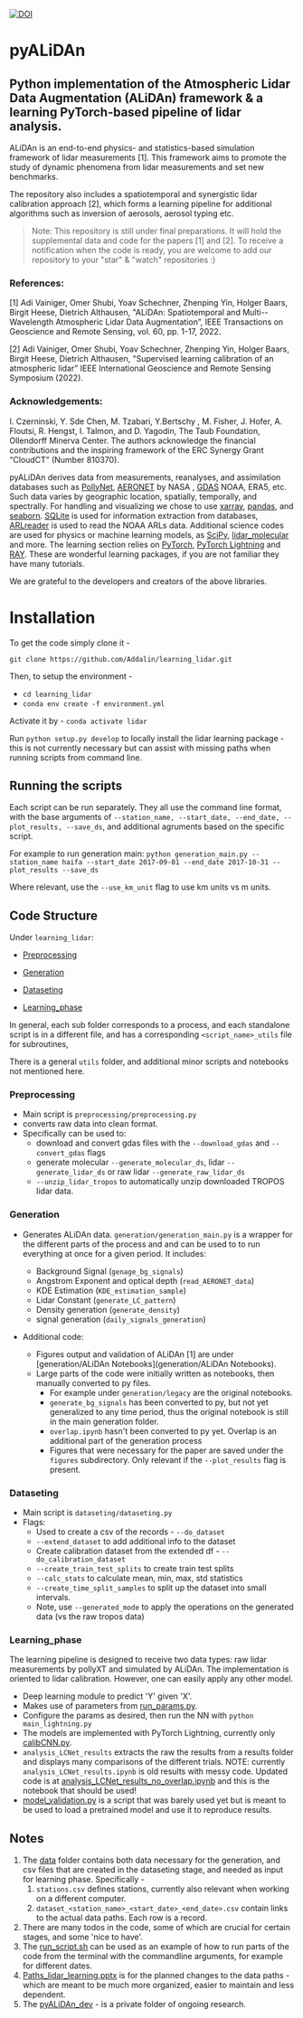 [![DOI](https://zenodo.org/badge/DOI/10.5281/zenodo.7424229.svg)](https://doi.org/10.5281/zenodo.7424229)

# pyALiDAn
## Python implementation of the **Atmospheric Lidar Data Augmentation (ALiDAn)** framework & a learning PyTorch-based pipeline of lidar analysis.
ALiDAn is an end-to-end physics- and statistics-based simulation framework of lidar measurements [1]. This framework aims to promote the study of dynamic phenomena from lidar measurements and set new benchmarks. 

The repository also includes a spatiotemporal and synergistic lidar calibration approach [2], which forms a learning pipeline for additional algorithms such as inversion of aerosols, aerosol typing etc.

> Note:
This repository is still under final preparations. 
It will hold the supplemental data and code for the papers [1] and [2].
> To receive a notification when the code is ready, you are welcome to add our repository to your "star" & "watch" repositories :)


### References:

[1] Adi Vainiger, Omer Shubi, Yoav Schechner, Zhenping Yin, Holger Baars, Birgit Heese, Dietrich Althausen, "ALiDAn: Spatiotemporal and Multi--Wavelength Atmospheric Lidar Data Augmentation”,  IEEE Transactions on Geoscience and Remote Sensing, vol. 60, pp. 1-17, 2022.

[2] Adi Vainiger, Omer Shubi, Yoav Schechner, Zhenping Yin, Holger Baars, Birgit Heese, Dietrich Althausen, "Supervised learning calibration of an atmospheric lidar” IEEE International Geoscience and Remote Sensing Symposium (2022).

### Acknowledgements:
I. Czerninski, Y. Sde Chen, M. Tzabari, Y.Bertschy , M. Fisher, J. Hofer, A. Floutsi, R. Hengst, I. Talmon, and D. Yagodin, The Taub Foundation, Ollendorff Minerva Center.
The authors acknowledge the financial contributions and the inspiring framework of the ERC Synergy Grant “CloudCT” (Number 810370).


pyALiDAn derives data from measurements, reanalyses, and assimilation databases such as [PollyNet](https://github.com/PollyNET/Pollynet_Processing_Chain), [AERONET](https://aeronet.gsfc.nasa.gov/new_web/data.html) by NASA , [GDAS](https://www.ncei.noaa.gov/products/weather-climate-models/global-data-assimilation) NOAA, ERA5, etc. 
Such data varies by geographic location, spatially, temporally, and spectrally. For handling and visualizing we chose to use [xarray](https://docs.xarray.dev/en/stable/), [pandas](https://pandas.pydata.org/), and [seaborn](https://seaborn.pydata.org/). 
[SQLite](https://www.sqlite.org/index.html) is used for information extraction from databases, [ARLreader](https://github.com/martin-rdz/ARLreader) is used to read the NOAA ARLs data.
Additional science codes are used for physics or machine learning models, as [SciPy](https://scipy.org/), [lidar_molecular](https://gitlab.com/ioannis_binietoglou/lidar_molecular) and more.
The learning section relies on [PyTorch](https://pytorch.org/), [PyTorch Lightning](https://www.pytorchlightning.ai/) and [RAY](https://www.ray.io/).
These are wonderful learning packages, if you are not familiar they have many tutorials. 

We are grateful to the developers and creators of the above libraries.
# Installation

To get the code simply clone it - 

`git clone https://github.com/Addalin/learning_lidar.git`

Then, to setup the environment - 
- `cd learning_lidar`
- `conda env create -f environment.yml`

Activate it by -
`conda activate lidar`

Run `python setup.py develop` to locally install the lidar learning package - 
this is not currently necessary but can assist with missing paths when running scripts from command line. 

## Running the scripts

Each script can be run separately. They all use the command line format, with the base arguments of 
`--station_name, --start_date, --end_date, --plot_results, --save_ds`, and additional agruments based on the specific script.

For example to run generation main:
`python generation_main.py --station_name haifa --start_date 2017-09-01 --end_date 2017-10-31 --plot_results --save_ds`

Where relevant, use the `--use_km_unit` flag to use km units vs m units.

## Code Structure

Under `learning_lidar`:

- [Preprocessing](#preprocessing)

- [Generation](#generation)

- [Dataseting](#dataseting)

- [Learning_phase](#learning_phase)

In general, each sub folder corresponds to a process, and each standalone script is in a different file, and has a corresponding `<script_name>_utils`
file for subroutines,

There is a general `utils` folder, and additional minor scripts and notebooks not mentioned here.




### Preprocessing
- Main script is `preprocessing/preprocessing.py`
- converts raw data into clean format. 
- Specifically can be used to:
  - download and convert gdas files with the `--download_gdas` and `--convert_gdas` flags
  - generate molecular `--generate_molecular_ds`, lidar `--generate_lidar_ds` or raw lidar `--generate_raw_lidar_ds`
  - `--unzip_lidar_tropos` to automatically unzip downloaded TROPOS lidar data.

### Generation

- Generates ALiDAn data. `generation/generation_main.py` is a wrapper for the different parts of the process and
and can be used to to run everything at once for a given period. It includes:
  - Background Signal (`genage_bg_signals`)
  - Angstrom Exponent and optical depth (`read_AERONET_data`)
  - KDE Estimation (`KDE_estimation_sample`)
  - Lidar Constant (`generate_LC_pattern`)
  - Density generation (`generate_density`)
  - signal generation (`daily_signals_generation`)

- Additional code:
  - Figures output and validation of ALiDAn [1] are under [generation/ALiDAn Notebooks](generation/ALiDAn Notebooks).
  - Large parts of the code were initially written as notebooks, then manually converted to py files. 
    - For example under `generation/legacy` are the original notebooks.
    - `generate_bg_signals` has been converted to py, 
     but not yet generalized to any time period, thus the original notebook is still in the main generation folder.
    - `overlap.ipynb` hasn't been converted to py yet. Overlap is an additional part of the generation process
    - Figures that were necessary for the paper are saved under the `figures` subdirectory. 
    Only relevant if the `--plot_results` flag is present.
  

### Dataseting
- Main script is `dataseting/dataseting.py`
- Flags:
  - Used to create a csv of the records - `--do_dataset`
  - `--extend_dataset` to add additional info to the dataset
  - Create calibration dataset from the extended df - `--do_calibration_dataset`
  - `--create_train_test_splits` to create train test splits
  - `--calc_stats` to calculate mean, min, max, std statistics
  - `--create_time_split_samples` to split up the dataset into small intervals.
  - Note, use `--generated_mode` to apply the operations on the generated data (vs the raw tropos data)
  
### Learning_phase
The learning pipeline is designed to receive two data types: raw lidar measurements by pollyXT and simulated by ALiDAn. 
The implementation is oriented to lidar calibration. However, one can easily apply any other model.

- Deep learning module to predict 'Y' given 'X'.
- Makes use of parameters from  [run_params.py](learning_lidar/learning_phase/run_params.py). 
- Configure the params as desired, then run the NN with `python main_lightning.py` 
- The models are implemented with PyTorch Lightning, currently only [calibCNN.py](learning_lidar/learning_phase/models/calibCNN.py).
- `analysis_LCNet_results` extracts the raw the results from a results folder and displays many comparisons of the different trials.
NOTE: currently `analysis_LCNet_results.ipynb` is old results with messy code. Updated code is at [analysis_LCNet_results_no_overlap.ipynb](learning_lidar/learning_phase/analysis_LCNet_results_no_overlap.ipynb)
and this is the notebook that should be used!
- [model_validation.py](learning_lidar/learning_phase/model_validation.py) is a script that was barely used yet but is meant to be used to load a pretrained model and 
use it to reproduce results.


## Notes 
1. The [data](data) folder contains both data necessary for the generation, and csv files that are created in the dataseting stage,
and needed as input for learning phase. Specifically -
   1. `stations.csv` defines stations, currently also relevant when working on a different computer.
   2. `dataset_<station_name>_<start_date>_<end_date>.csv` contain links to the actual data paths. Each row is a record.
2. There are many todos in the code, some of which are crucial for certain stages, and some 'nice to have'.
3. The [run_script.sh](learning_lidar/run_script.sh) can be used as an example of how to run parts of the code from the terminal with the commandline arguments,
for example for different dates.
4. [Paths_lidar_learning.pptx](assets/Paths_lidar_learning.pptx) is for the planned changes to the data paths - which
are meant to be much more organized, easier to maintain and less dependent.
5. The [pyALiDAn_dev](pyALiDAn_dev) - is a private folder of ongoing research. 
